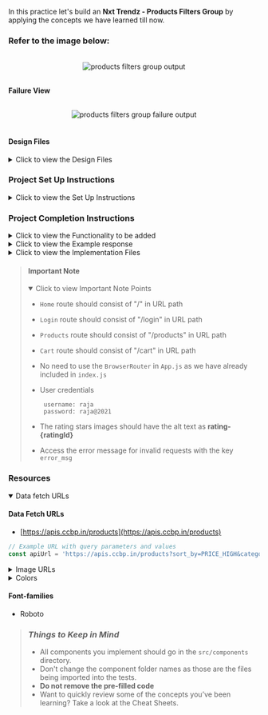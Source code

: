 In this practice let's build an **Nxt Trendz - Products Filters Group** by applying the concepts we have learned till now.

### Refer to the image below:

<br/>
<div style="text-align: center;">
    <img src="https://assets.ccbp.in/frontend/content/react-js/nxt-trendz-products-filter-group-output-v0.gif" alt="products filters group output" style="max-width:70%;box-shadow:0 2.8px 2.2px rga(0, 0, 0, 0.12)">
</div>
<br/>

**Failure View**

<br/>
<div style="text-align: center;">
    <img src="https://assets.ccbp.in/frontend/content/react-js/nxt-trendz-products-filter-group-failure-view-output.gif" alt="products filters group failure output" style="max-width:70%;box-shadow:0 2.8px 2.2px rga(0, 0, 0, 0.12)">
</div>
<br/>

#### Design Files

<details>
<summary>Click to view the Design Files</summary>

- [Extra Small (Size < 576px) and Small (Size >= 576px) - Products](https://assets.ccbp.in/frontend/content/react-js/nxt-trendz-products-filter-group-sm-output-v2.png)
- [Extra Small (Size < 576px) and Small (Size >= 576px) - No Products](https://assets.ccbp.in/frontend/content/react-js/nxt-trendz-products-filter-group-sm-no-products-output.png)
- [Extra Small (Size < 576px) and Small (Size >= 576px) - Failure View](https://assets.ccbp.in/frontend/content/react-js/nxt-trendz-products-filter-group-sm-failure-view.png)
- [Medium (Size >= 768px), Large (Size >= 992px) and Extra Large (Size >= 1200px) - Products](https://assets.ccbp.in/frontend/content/react-js/nxt-trendz-products-filter-group-lg-output-v2.png)
- [Medium (Size >= 768px), Large (Size >= 992px) and Extra Large (Size >= 1200px) - No Products](https://assets.ccbp.in/frontend/content/react-js/nxt-trendz-products-filter-group-lg-no-products-output.png)
- [Medium (Size >= 768px), Large (Size >= 992px) and Extra Large (Size >= 1200px) - Failure View](https://assets.ccbp.in/frontend/content/react-js/nxt-trendz-products-filter-group-lg-failure-view.png)

</details>

### Project Set Up Instructions

<details>
<summary>Click to view the Set Up Instructions</summary>

- Download dependencies by running `npm install`
- Start up the app using `npm start`
</details>

### Project Completion Instructions

<details>
<summary>Click to view the Functionality to be added</summary>

#### Add Functionality

The app must have the following functionalities

- When an authenticated user opens the Products Route then an HTTP GET request should be made to **productsApiUrl** with query parameters `title_search`, `category`, and `rating` with initial values as **empty strings**.
- When a value is entered in the Search Input and the `Enter` button is clicked
  - Make an HTTP GET request to the URL productsApiUrl with `jwt_token` in the Cookies and query parameter `title_search` with value as the text entered in the Search Input
  - Display _loader_ while fetching the response
  - After the data is fetched successfully, display the list of products received in the response
- When a **Category** is clicked
  - Make an HTTP GET request to the URL **productsApiUrl** with `jwt_token` in the Cookies and query parameter `category` with value as the id of the category clicked
  - Display _loader_ while fetching the response
  - After the data is fetched successfully, display the list of products received in the response
- When a **Rating** is clicked
  - Make an HTTP GET request to the URL **productsApiUrl** with `jwt_token` in the Cookies and query parameter `rating` with value as the id of the rating clicked
  - Display _loader_ while fetching the response
  - After the data is fetched successfully, display the list of products received in the response
- When the **Clear Filters** button is clicked
  - All the filters applied should be reset to initial values
  - Make an HTTP GET request to the URL **productsApiUrl** with`jwt_token` in the Cookies and without any filters
  - Display _loader_ while fetching the response
  - After the data is fetched successfully, display the list of products received in the response
- When multiple filters are applied, then the HTTP GET request should be made with all the filters that are applied

  - For example: When the **Electronics** Category is clicked and rating **4 and above** is clicked the **productsApiUrl** will be as follows

  ```js
  const apiUrl = 'https://apis.ccbp.in/products?sort_by=PRICE_HIGH&category=2&title_search=&rating=4'
  ```

- When the HTTP GET request returns empty products list, then [No Products View](https://assets.ccbp.in/frontend/content/react-js/nxt-trendz-products-filter-group-lg-no-products-output.png) should be displayed.
- When the HTTP GET request returns failure, then [Failure View](https://assets.ccbp.in/frontend/content/react-js/nxt-trendz-products-filter-group-lg-failure-view.png) should be displayed.

- The `AllProductsSection` component will consist `categoryOptions`. It consists of a list of category option objects with the following properties in each category option object

  | Key        | Data Type |
  | ---------- | --------- |
  | categoryId | String    |
  | name       | String    |

- The `AllProductsSection` component will consist `ratingOption`. It consists of a list of category rating option objects with the following properties in each rating option object

  | Key      | Data Type |
  | -------- | --------- |
  | ratingId | String    |
  | imageUrl | String    |

</details>

<details>
<summary>Click to view the Example response</summary>

- The example response received from the HTTP GET request to the given URL

      ```json
      {
          "products": [
              {
                  "title": "Front Load Machine",
                  "brand": "Samsung",
                  "price": 22490,
                  "id": 24,
                  "image_url":
                      "https://assets.ccbp.in/frontend/react-js/ecommerce/appliances-washing-machine.png",
                  "rating": 4.5,
              },
              ....
          ]
      }
      ```

  </details>

<details>
<summary>Click to view the Implementation Files</summary>

- Your task is to complete the implementation of
  - `src/components/AllProductsSection/index.js`
  - `src/components/AllProductsSection/index.css`
  - `src/components/FiltersGroup/index.js`
  - `src/components/FiltersGroup/index.css`
  </details>

> #### Important Note
>
> <details open>
> <summary>Click to view Important Note Points</summary>
>
> - `Home` route should consist of "/" in URL path
> - `Login` route should consist of "/login" in URL path
> - `Products` route should consist of "/products" in URL path
> - `Cart` route should consist of "/cart" in URL path
> - No need to use the `BrowserRouter` in `App.js` as we have already included in `index.js`
>
> - User credentials
>
>   ```
>    username: raja
>    password: raja@2021
>   ```
>
> - The rating stars images should have the alt text as **rating-{ratingId}**
> - Access the error message for invalid requests with the key `error_msg`
> </details>

### Resources

<details open>
<summary>Data fetch URLs</summary>

#### Data Fetch URLs

- [https://apis.ccbp.in/products](https://apis.ccbp.in/products)

```js
// Example URL with query parameters and values
const apiUrl = 'https://apis.ccbp.in/products?sort_by=PRICE_HIGH&category=4&title_search=machine&rating=4'
```

</details>

<details>
<summary>Image URLs</summary>

#### Images

- [https://assets.ccbp.in/frontend/react-js/nxt-trendz/nxt-trendz-no-products-view.png](https://assets.ccbp.in/frontend/react-js/nxt-trendz/nxt-trendz-no-products-view.png) alt should be **no products**
- [https://assets.ccbp.in/frontend/react-js/nxt-trendz/nxt-trendz-products-error-view.png](https://assets.ccbp.in/frontend/react-js/nxt-trendz/nxt-trendz-products-error-view.png) alt should be **products failure**

</details>

<details>
<summary>Colors</summary>

#### Colors

<div style="background-color: #f1f5f9; width: 150px; padding: 10px; color: black">Hex: #f1f5f9</div>
<div style="background-color: #0f172a; width: 150px; padding: 10px; color: white">Hex: #0f172a</div>
<div style="background-color: #12022f; width: 150px; padding: 10px; color: white">Hex: #12022f</div>
<div style="background-color: #64748b; width: 150px; padding: 10px; color: white">Hex: #64748b</div>
<div style="background-color: #475569; width: 150px; padding: 10px; color: white">Hex: #475569</div>
<div style="background-color: #0967d2; width: 150px; padding: 10px; color: white">Hex: #0967d2</div>
<div style="background-color: #ffffff; width: 150px; padding: 10px; color: black">Hex: #ffffff</div>

<br/>

</details>

#### Font-families

- Roboto

> ### _Things to Keep in Mind_
>
> - All components you implement should go in the `src/components` directory.
> - Don't change the component folder names as those are the files being imported into the tests.
> - **Do not remove the pre-filled code**
> - Want to quickly review some of the concepts you’ve been learning? Take a look at the Cheat Sheets.

